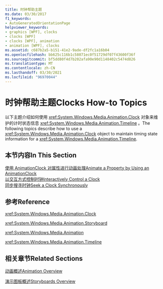 ```yaml
---
title: 时钟帮助主题
ms.date: 03/30/2017
f1_keywords:
- AutoGeneratedOrientationPage
helpviewer_keywords:
- graphics [WPF], clocks
- clocks [WPF]
- clocks [WPF], animation
- animation [WPF], clocks
ms.assetid: c687b2a5-b151-41e2-9ade-df2fc1a16b04
ms.openlocfilehash: bb625c116b1c58071ec0f51729df07f43600f36f
ms.sourcegitcommit: bf5dd80f4d7b202afa90e90d1148402c5474d826
ms.translationtype: MT
ms.contentlocale: zh-CN
ms.lasthandoff: 03/30/2021
ms.locfileid: "96970044"
---
```

# <a name="clocks-how-to-topics"></a><span data-ttu-id="1b592-102">时钟帮助主题</span><span class="sxs-lookup"><span data-stu-id="1b592-102">Clocks How-to Topics</span></span>
<span data-ttu-id="1b592-103">以下主题介绍如何使用 <xref:System.Windows.Media.Animation.Clock> 对象来维护的计时状态信息 <xref:System.Windows.Media.Animation.Timeline> 。</span><span class="sxs-lookup"><span data-stu-id="1b592-103">The following topics describe how to use a <xref:System.Windows.Media.Animation.Clock> object to maintain timing state information for a <xref:System.Windows.Media.Animation.Timeline>.</span></span>  
  
## <a name="in-this-section"></a><span data-ttu-id="1b592-104">本节内容</span><span class="sxs-lookup"><span data-stu-id="1b592-104">In This Section</span></span>  
 [<span data-ttu-id="1b592-105">使用 AnimationClock 对属性进行动画处理</span><span class="sxs-lookup"><span data-stu-id="1b592-105">Animate a Property by Using an AnimationClock</span></span>](how-to-animate-a-property-by-using-an-animationclock.md)  
 [<span data-ttu-id="1b592-106">以交互方式控制时钟</span><span class="sxs-lookup"><span data-stu-id="1b592-106">Interactively Control a Clock</span></span>](how-to-interactively-control-a-clock.md)  
 [<span data-ttu-id="1b592-107">同步搜寻时钟</span><span class="sxs-lookup"><span data-stu-id="1b592-107">Seek a Clock Synchronously</span></span>](how-to-seek-a-clock-synchronously.md)  
  
## <a name="reference"></a><span data-ttu-id="1b592-108">参考</span><span class="sxs-lookup"><span data-stu-id="1b592-108">Reference</span></span>  
 <xref:System.Windows.Media.Animation.Clock>  
  
 <xref:System.Windows.Media.Animation.Storyboard>  
  
 <xref:System.Windows.Media.Animation>  
  
 <xref:System.Windows.Media.Animation.Timeline>  
  
## <a name="related-sections"></a><span data-ttu-id="1b592-109">相关章节</span><span class="sxs-lookup"><span data-stu-id="1b592-109">Related Sections</span></span>  
 [<span data-ttu-id="1b592-110">动画概述</span><span class="sxs-lookup"><span data-stu-id="1b592-110">Animation Overview</span></span>](animation-overview.md)  
  
 [<span data-ttu-id="1b592-111">演示图板概述</span><span class="sxs-lookup"><span data-stu-id="1b592-111">Storyboards Overview</span></span>](storyboards-overview.md)
